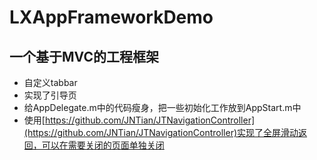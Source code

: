 # LXAppFrameworkDemo
一个基于MVC的工程框架
---
* 自定义tabbar
* 实现了引导页
* 给AppDelegate.m中的代码瘦身，把一些初始化工作放到AppStart.m中
* 使用[https://github.com/JNTian/JTNavigationController](https://github.com/JNTian/JTNavigationController)实现了全屏滑动返回，可以在需要关闭的页面单独关闭


